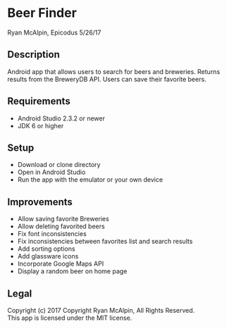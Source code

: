# Beer Finder
Ryan McAlpin, Epicodus 5/26/17

## Description
Android app that allows users to search for beers and breweries. Returns results from the BreweryDB API. Users can save their favorite beers.

## Requirements
* Android Studio 2.3.2 or newer
* JDK 6 or higher

## Setup
* Download or clone directory
* Open in Android Studio
* Run the app with the emulator or your own device

## Improvements
* Allow saving favorite Breweries
* Allow deleting favorited beers
* Fix font inconsistencies
* Fix inconsistencies between favorites list and search results
* Add sorting options
* Add glassware icons
* Incorporate Google Maps API
* Display a random beer on home page

## Legal
Copyright (c) 2017 Copyright Ryan McAlpin, All Rights Reserved.<br>
This app is licensed under the MIT license.
